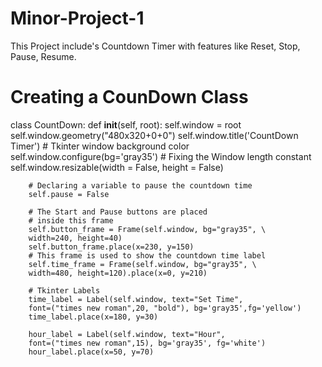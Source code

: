 # Minor-Project-1
This Project include's Countdown Timer with features like Reset, Stop, Pause, Resume.
# Creating a CounDown Class
class CountDown:
    def __init__(self, root):
        self.window = root
        self.window.geometry("480x320+0+0")
        self.window.title('CountDown Timer')
        # Tkinter window background color
        self.window.configure(bg='gray35')
        # Fixing the Window length constant
        self.window.resizable(width = False, height = False)

        # Declaring a variable to pause the countdown time
        self.pause = False

        # The Start and Pause buttons are placed
        # inside this frame
        self.button_frame = Frame(self.window, bg="gray35", \
        width=240, height=40)
        self.button_frame.place(x=230, y=150)
        # This frame is used to show the countdown time label
        self.time_frame = Frame(self.window, bg="gray35", \
        width=480, height=120).place(x=0, y=210)

        # Tkinter Labels
        time_label = Label(self.window, text="Set Time", 
        font=("times new roman",20, "bold"), bg='gray35',fg='yellow')
        time_label.place(x=180, y=30)

        hour_label = Label(self.window, text="Hour", 
        font=("times new roman",15), bg='gray35', fg='white')
        hour_label.place(x=50, y=70)
